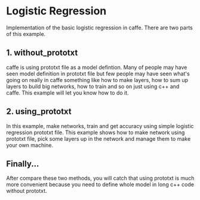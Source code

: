 # Logistic Regression
Implementation of the basic logistic regression in caffe. There are two parts of this example.

## 1. without_prototxt
caffe is using prototxt file as a model defintion. Many of people may have seen model definition in prototxt file but few people may 
have seen what's going on really in caffe something like how to make layers, how to sum up layers to build big networks, how to train
and so on just using c++ and caffe. This example will let you know how to do it.

## 2. using_prototxt
In this example, make networks, train and get accuracy using simple logistic regression prototxt file. This example shows how to make
network using prototxt file, pick some layers up in the network and manage them to make your own machine.

## Finally...
After compare these two methods, you will catch that using prototxt is much more convenient because you need to define whole model 
in long c++ code without prototxt.
